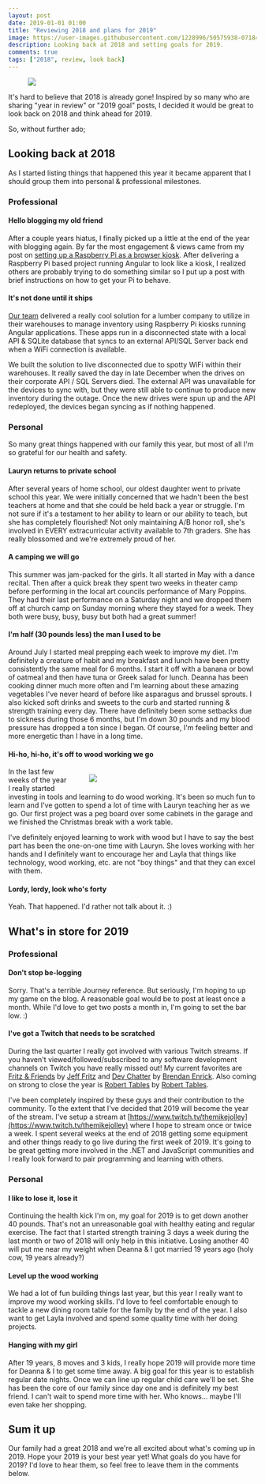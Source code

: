```yaml
---
layout: post
date: 2019-01-01 01:00
title: "Reviewing 2018 and plans for 2019"
image: https://user-images.githubusercontent.com/1228996/50575938-07184a80-0dcd-11e9-998f-59865d568263.png
description: Looking back at 2018 and setting goals for 2019.
comments: true
tags: ["2018", review, look back]
---
```



<figure>
  <img src="https://user-images.githubusercontent.com/1228996/50575938-07184a80-0dcd-11e9-998f-59865d568263.png">
</figure>

It's hard to believe that 2018 is already gone!  Inspired by so many who are sharing "year in review" or "2019 goal" posts, I decided it would be great to look back on 2018 and think ahead for 2019.

<!--more-->

So, without further ado;

## Looking back at 2018

As I started listing things that happened this year it became apparent that I should group them into personal &amp; professional milestones.

### Professional

#### Hello blogging my old friend

After a couple years hiatus, I finally picked up a little at the end of the year with blogging again.  By far the most engagement &amp; views came from my post on [setting up a Raspberry Pi as a browser kiosk](https://michaeljolley.com/posts/setting-up-raspberry-pi-for-kiosk-mode). After delivering a Raspberry Pi based project running Angular to look like a kiosk, I realized others are probably trying to do something similar so I put up a post with brief instructions on how to get your Pi to behave.

#### It's not done until it ships

[Our team](http://advsysunlimited.com) delivered a really cool solution for a lumber company to utilize in their warehouses to manage inventory using Raspberry Pi kiosks running Angular applications.  These apps run in a disconnected state with a local API &amp; SQLite database that syncs to an external API/SQL Server back end when a WiFi connection is available.  

We built the solution to live disconnected due to spotty WiFi within their warehouses. It really saved the day in late December when the drives on their corporate API / SQL Servers died.  The external API was unavailable for the devices to sync with, but they were still able to continue to produce new inventory during the outage.  Once the new drives were spun up and the API redeployed, the devices began syncing as if nothing happened.

### Personal

So many great things happened with our family this year, but most of all I'm so grateful for our health and safety.  

#### Lauryn returns to private school

After several years of home school, our oldest daughter went to private school this year.  We were initially concerned that we hadn't been the best teachers at home and that she could be held back a year or struggle.  I'm not sure if it's a testament to her ability to learn or our ability to teach, but she has completely flourished!  Not only maintaining A/B honor roll, she's involved in EVERY extracurricular activity available to 7th graders.  She has really blossomed and we're extremely proud of her.

#### A camping we will go

This summer was jam-packed for the girls.  It all started in May with a dance recital.  Then after a quick break they spent two weeks in theater camp before performing in the local art councils performance of Mary Poppins. They had their last performance on a Saturday night and we dropped them off at church camp on Sunday morning where they stayed for a week.  They both were busy, busy, busy but both had a great summer!


#### I'm half (30 pounds less) the man I used to be

Around July I started meal prepping each week to improve my diet.  I'm definitely a creature of habit and my breakfast and lunch have been pretty consistently the same meal for 6 months.  I start it off with a banana or bowl of oatmeal and then have tuna or Greek salad for lunch.  Deanna has been cooking dinner much more often and I'm learning about these amazing vegetables I've never heard of before like asparagus and brussel sprouts.  I also kicked soft drinks and sweets to the curb and started running &amp; strength training every day.  There have definitely been some setbacks due to sickness during those 6 months, but I'm down 30 pounds and my blood pressure has dropped a ton since I began.  Of course, I'm feeling better and more energetic than I have in a long time.

#### Hi-ho, hi-ho, it's off to wood working we go

<figure style="width:300px;float:right;">
    <img src="https://user-images.githubusercontent.com/1228996/50576549-b1966a80-0dd9-11e9-9cdc-e75f4542dfab.jpg" />
</figure>

In the last few weeks of the year I really started investing in tools and learning to do wood working.  It's been so much fun to learn and I've gotten to spend a lot of time with Lauryn teaching her as we go.  Our first project was a peg board over some cabinets in the garage and we finished the Christmas break with a work table.  

I've definitely enjoyed learning to work with wood but I have to say the best part has been the one-on-one time with Lauryn.  She loves working with her hands and I definitely want to encourage her and Layla that things like technology, wood working, etc. are not "boy things" and that they can excel with them.

#### Lordy, lordy, look who's forty

Yeah.  That happened.  I'd rather not talk about it. :)


## What's in store for 2019

### Professional

#### Don't stop be-logging

Sorry. That's a terrible Journey reference.  But seriously, I'm hoping to up my game on the blog.  A reasonable goal would be to post at least once a month.  While I'd love to get two posts a month in, I'm going to set the bar low. :)  

#### I've got a Twitch that needs to be scratched

During the last quarter I really got involved with various Twitch streams.  If you haven't viewed/followed/subscribed to any software development channels on Twitch you have really missed out!  My current favorites are [Fritz &amp; Friends](https://www.twitch.tv/csharpfritz) by [Jeff Fritz](https://twitter.com/csharpfritz) and [Dev Chatter](https://www.twitch.tv/devchatter) by [Brendan Enrick](https://twitter.com/brendoneus).  Also coming on strong to close the year is [Robert Tables](https://www.twitch.tv/roberttables) by [Robert Tables](https://twitter.com/drpoindexter).

I've been completely inspired by these guys and their contribution to the community.  To the extent that I've decided that 2019 will become the year of the stream.  I've setup a stream at [https://www.twitch.tv/themikejolley](https://www.twitch.tv/themikejolley) where I hope to stream once or twice a week.  I spent several weeks at the end of 2018 getting some equipment and other things ready to go live during the first week of 2019.  It's going to be great getting more involved in the .NET and JavaScript communities and I really look forward to pair programming and learning with others.

### Personal

#### I like to lose it, lose it

Continuing the health kick I'm on, my goal for 2019 is to get down another 40 pounds.  That's not an unreasonable goal with healthy eating and regular exercise.  The fact that I started strength training 3 days a week during the last month or two of 2018 will only help in this initiative.  Losing another 40 will put me near my weight when Deanna &amp; I got married 19 years ago (holy cow, 19 years already?)

#### Level up the wood working

We had a lot of fun building things last year, but this year I really want to improve my wood working skills.  I'd love to feel comfortable enough to tackle a new dining room table for the family by the end of the year.  I also want to get Layla involved and spend some quality time with her doing projects.  

#### Hanging with my girl

After 19 years, 8 moves and 3 kids, I really hope 2019 will provide more time for Deanna &amp; I to get some time away.  A big goal for this year is to establish regular date nights.  Once we can line up regular child care we'll be set.  She has been the core of our family since day one and is definitely my best friend.  I can't wait to spend more time with her.  Who knows... maybe I'll even take her shopping.


## Sum it up

Our family had a great 2018 and we're all excited about what's coming up in 2019.  Hope your 2019 is your best year yet!  What goals do you have for 2019?  I'd love to hear them, so feel free to leave them in the comments below.


